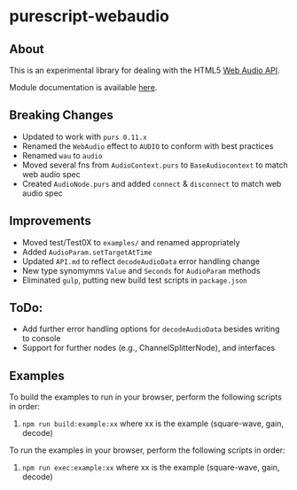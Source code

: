 # purescript-webaudio

## About

This is an experimental library for dealing with the HTML5 [Web Audio
API](https://dvcs.w3.org/hg/audio/raw-file/tip/webaudio/specification.html).

Module documentation is available [here](API.md).

## Breaking Changes
* Updated to work with `purs 0.11.x`
* Renamed the `WebAudio` effect to `AUDIO` to conform with best practices
* Renamed `wau` to `audio`
* Moved several fns from `AudioContext.purs` to `BaseAudiocontext` to match web audio spec
* Created `AudioNode.purs` and added `connect` & `disconnect` to match web audio spec

## Improvements
* Moved test/Test0X to `examples/` and renamed appropriately
* Added `AudioParam.setTargetAtTime` 
* Updated `API.md` to reflect `decodeAudioData` error handling change
* New type synomymns `Value` and `Seconds` for `AudioParam` methods
* Eliminated `gulp`, putting new build test scripts in `package.json`

## ToDo:
* Add further error handling options for `decodeAudioData` besides writing to console
* Support for further nodes (e.g., ChannelSplitterNode), and interfaces

## Examples

To build the examples to run in your browser, perform the following scripts in order:
1. `npm run build:example:xx` where xx is the example (square-wave, gain, decode)

To run the examples in your browser, perform the following scripts in order:
1. `npm run exec:example:xx` where xx is the example (square-wave, gain, decode)


